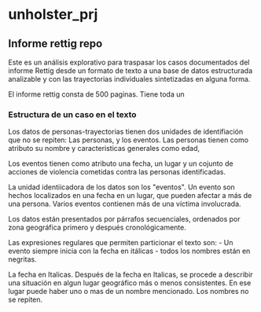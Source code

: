 # unholster_prj
 
## Informe rettig repo

Este es un análisis explorativo para traspasar los casos documentados del informe Rettig desde un formato de texto a una base de datos estructurada analizable y con las trayectorias individuales sintetizadas en alguna forma.

El informe rettig consta de 500 paginas. Tiene toda un 

### Estructura de un caso en el texto

Los datos de personas-trayectorias tienen dos unidades de identifiación que no se repiten: Las personas, y los eventos. 
Las personas tienen como atributo su nombre y caracteristicas generales como edad, 

Los eventos tienen como atributo una fecha, un lugar y un cojunto de acciones de violencia cometidas contra las personas identificadas. 

La unidad identiicadora de los datos son los "eventos". Un evento son hechos localizados en una fecha en un lugar, que pueden afectar a más de una persona. 
Varios eventos contienen más de una víctima involucrada. 

Los datos están presentados por párrafos secuenciales, ordenados por zona geográfica primero y después cronológicamente. 

Las expresiones regulares que permiten particionar el texto son:
    - Un evento siempre inicia con la fecha en itálicas
    - todos los nombres están en negritas.




La fecha en Italicas.
    Después de la fecha en Italicas, se procede a describir una situación en algun lugar geográfico más o menos consistentes.
    En ese lugar puede haber uno o mas de un nombre mencionado. Los nombres no se repiten. 

    
